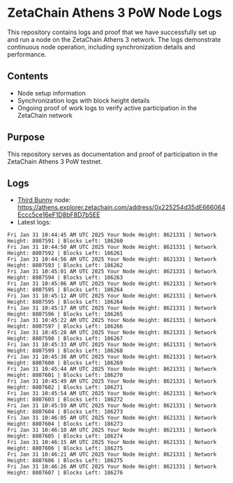 # ZetaChain Athens 3 PoW Node Logs
This repository contains logs and proof that we have successfully set up and run a node on the ZetaChain Athens 3 network. The logs demonstrate continuous node operation, including synchronization details and performance.

## Contents
- Node setup information
- Synchronization logs with block height details
- Ongoing proof of work logs to verify active participation in the ZetaChain network

## Purpose
This repository serves as documentation and proof of participation in the ZetaChain Athens 3 PoW testnet.

## Logs

- [Third Bunny](https://thirdbunny.xyz/) node: https://athens.explorer.zetachain.com/address/0x225254d35dE666064Eccc5ce16eF1D8bF8D7b5EE
- Latest logs:
```
Fri Jan 31 10:44:45 AM UTC 2025 Your Node Height: 8621331 | Network Height: 8807591 | Blocks Left: 186260
Fri Jan 31 10:44:50 AM UTC 2025 Your Node Height: 8621331 | Network Height: 8807592 | Blocks Left: 186261
Fri Jan 31 10:44:56 AM UTC 2025 Your Node Height: 8621331 | Network Height: 8807593 | Blocks Left: 186262
Fri Jan 31 10:45:01 AM UTC 2025 Your Node Height: 8621331 | Network Height: 8807594 | Blocks Left: 186263
Fri Jan 31 10:45:06 AM UTC 2025 Your Node Height: 8621331 | Network Height: 8807595 | Blocks Left: 186264
Fri Jan 31 10:45:12 AM UTC 2025 Your Node Height: 8621331 | Network Height: 8807595 | Blocks Left: 186264
Fri Jan 31 10:45:17 AM UTC 2025 Your Node Height: 8621331 | Network Height: 8807596 | Blocks Left: 186265
Fri Jan 31 10:45:22 AM UTC 2025 Your Node Height: 8621331 | Network Height: 8807597 | Blocks Left: 186266
Fri Jan 31 10:45:28 AM UTC 2025 Your Node Height: 8621331 | Network Height: 8807598 | Blocks Left: 186267
Fri Jan 31 10:45:33 AM UTC 2025 Your Node Height: 8621331 | Network Height: 8807599 | Blocks Left: 186268
Fri Jan 31 10:45:38 AM UTC 2025 Your Node Height: 8621331 | Network Height: 8807600 | Blocks Left: 186269
Fri Jan 31 10:45:44 AM UTC 2025 Your Node Height: 8621331 | Network Height: 8807601 | Blocks Left: 186270
Fri Jan 31 10:45:49 AM UTC 2025 Your Node Height: 8621331 | Network Height: 8807602 | Blocks Left: 186271
Fri Jan 31 10:45:54 AM UTC 2025 Your Node Height: 8621331 | Network Height: 8807603 | Blocks Left: 186272
Fri Jan 31 10:45:59 AM UTC 2025 Your Node Height: 8621331 | Network Height: 8807604 | Blocks Left: 186273
Fri Jan 31 10:46:05 AM UTC 2025 Your Node Height: 8621331 | Network Height: 8807604 | Blocks Left: 186273
Fri Jan 31 10:46:10 AM UTC 2025 Your Node Height: 8621331 | Network Height: 8807605 | Blocks Left: 186274
Fri Jan 31 10:46:15 AM UTC 2025 Your Node Height: 8621331 | Network Height: 8807606 | Blocks Left: 186275
Fri Jan 31 10:46:21 AM UTC 2025 Your Node Height: 8621331 | Network Height: 8807606 | Blocks Left: 186275
Fri Jan 31 10:46:26 AM UTC 2025 Your Node Height: 8621331 | Network Height: 8807607 | Blocks Left: 186276
```

